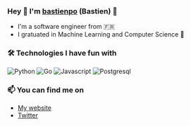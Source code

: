 ### Hey 👋 I'm [bastienpo](https://github.com/bastienpo) (Bastien) 🚀

- I'm a software engineer from 🇫🇷 
- I gratuated in Machine Learning and Computer Science  🤖 

### 🛠 Technologies I have fun with

![Python](https://img.shields.io/badge/python-3670A0?style=for-the-badge&logo=python&logoColor=ffdd54)
![Go](https://img.shields.io/badge/Go-00ADD8?logo=Go&logoColor=white&style=for-the-badge)
![Javascript](https://img.shields.io/badge/Javascript-F0DB4F?logo=Javascript&logoColor=323330&style=for-the-badge)
![Postgresql](https://img.shields.io/badge/Postgresql-336791?logo=Postgresql&logoColor=white&style=for-the-badge)

### 📫 You can find me on

- [My website](https://bastienpo.github.io)
- [Twitter](https://x.com/po_bastien)

<!--
**bastienpo/bastienpo** is a ✨ _special_ ✨ repository because its `README.md` (this file) appears on your GitHub profile.

Here are some ideas to get you started:

- 🔭 I’m currently working on ...
- 🌱 I’m currently learning ...
- 👯 I’m looking to collaborate on ...
- 🤔 I’m looking for help with ...
- 💬 Ask me about ...
- 📫 How to reach me: ...
- 😄 Pronouns: ...
- ⚡ Fun fact: ...
-->
